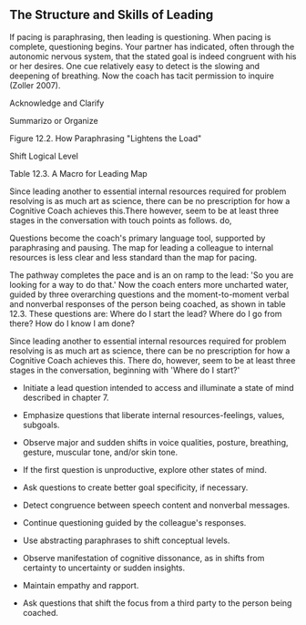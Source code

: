 ## The Structure and Skills of Leading

If pacing is paraphrasing, then leading is questioning. When pacing is complete, questioning begins. Your partner has indicated, often through the autonomic nervous system, that the stated goal is indeed congruent with his or her desires. One cue relatively easy to detect is the slowing and deepening of breathing. Now the coach has tacit permission to inquire (Zoller 2007).

<!-- image -->

Acknowledge and Clarify

<!-- image -->

<!-- image -->

Summarizo or Organize

Figure 12.2. How Paraphrasing "Lightens the Load"

Shift Logical Level

Table 12.3. A Macro for Leading Map

Since leading another to essential internal resources required for problem resolving is as much art as science, there can be no prescription for how a Cognitive Coach achieves this.There however, seem to be at least three stages in the conversation with touch points as follows. do,

Questions become the coach's primary language tool, supported by paraphrasing and pausing. The map for leading a colleague to internal resources is less clear and less standard than the map for pacing.

The pathway completes the pace and is an on ramp to the lead: 'So you are looking for a way to do that.' Now the coach enters more uncharted water, guided by three overarching questions and the moment-to-moment verbal and nonverbal responses of the person being coached, as shown in table 12.3. These questions are: Where do I start the lead? Where do I go from there? How do I know I am done?

Since leading another to essential internal resources required for problem resolving is as much art as science, there can be no prescription for how a Cognitive Coach achieves this. There do, however, seem to be at least three stages in the conversation, beginning with 'Where do I start?'

- Initiate a lead question intended to access and illuminate a state of mind described in chapter 7.
- Emphasize questions that liberate internal resources-feelings, values, subgoals.
- Observe major and sudden shifts in voice qualities, posture, breathing, gesture, muscular tone, and/or skin tone.
- If the first question is unproductive, explore other states of mind.
- Ask questions to create better goal specificity, if necessary.

- Detect congruence between speech content and nonverbal messages.
- Continue questioning guided by the colleague's responses.
- Use abstracting paraphrases to shift conceptual levels.
- Observe manifestation of cognitive dissonance, as in shifts from certainty to uncertainty or sudden insights.
- Maintain empathy and rapport.
- Ask questions that shift the focus from a third party to the person being coached.